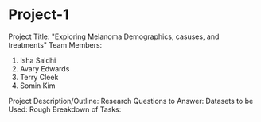 # Project-1

Project Title: "Exploring Melanoma Demographics, casuses, and treatments"
Team Members:
  1. Isha Saldhi
  2. Avary Edwards
  3. Terry Cleek
  4. Somin Kim
     
Project Description/Outline:
Research Questions to Answer:
Datasets to be Used:
Rough Breakdown of Tasks:
